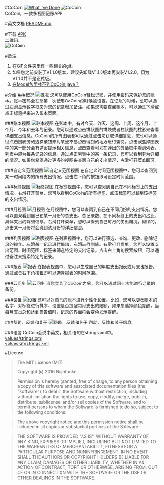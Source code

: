 #CoCoin [![What I've Done](https://github.com/Nightonke/What-I-ve-Done/blob/master/what_i_ve_done.png?raw=true)](https://github.com/Nightonke/What-I-ve-Done)
![CoCoin](https://github.com/Nightonke/CoCoin/blob/master/PNG/CoCoin_White_Bg.png)  
CoCoin，一款多视图记账APP

#英文文档
[README.md](https://github.com/Nightonke/CoCoin/blob/master/README.md)  

#下载
[APK](https://github.com/Nightonke/CoCoin/blob/master/APK/CoCoin%20V1.2.0.apk)  
二维码:  
![CoCoin](https://github.com/Nightonke/CoCoin/blob/master/APK/CoCoin%20V1.2.0.png)

#备注
1. 在GIF文件夹里有一些相关的gif。
2. 如果您之前安装了V1.1.0版本，建议先卸载V1.1.0版本再安装V1.2.0，因为V1.1.0并不是正式版。
3. [在Model包里找不到CoCoin.java？](https://github.com/Nightonke/CoCoin/issues/7)  

#介绍
###概况
![概况](https://github.com/Nightonke/CoCoin/blob/master/PNG/CoCoin_Basic.png)
您可以使用CoCoin轻松记账，并使用密码来保护您的账本。账本密码会在您第一次使用CoCoin的时候被设置。在记账的时候，您可以通过左滑显示数字框来为您的记录增加备注。如果您需要查阅账本，可以通过下滑或点击标题栏来进入账本页面。

###账本视图
![账本视图](https://github.com/Nightonke/CoCoin/blob/master/PNG/CoCoin_Today.png)
在账本中，有对今天、昨天、这周、上周、这个月、上个月、今年和去年的记录。您可以通过点击饼状图的饼块或者柱状图的柱形来查看详细支出信息。CoCoin的所有图表都可以通过点击来获取详细信息，您也可以通过点击图表旁的选择按钮来对某些不易点击得到的地方进行查阅。点击或选择图表中的某一部分会有弹窗提示相关信息，点击查看可以在弹出的对话框中看到列表，列表中即为每条记录的信息。通过点击列表中的某一条记录，您可以看到更为详细的情况。如果您希望通过更多的视图来查阅自己的支出情况，右滑打开菜单即可。

###自定义范围视图
![自定义范围视图](https://github.com/Nightonke/CoCoin/blob/master/PNG/CoCoin_Custom.png)
在自定义时间范围视图中，您可以查阅到某一时间段内的所有支出情况。点击右下角的按钮即可设定时间范围。

###标签视图
![标签视图](https://github.com/Nightonke/CoCoin/blob/master/PNG/CoCoin_Tag.png)
在标签视图中，您可以查阅到自己在不同标签上的支出情况。右滑打开菜单，您可以看到CoCoin的所有标签，点击标签可以跳到该标签的支出情况。

###月视图
![月视图](https://github.com/Nightonke/CoCoin/blob/master/PNG/CoCoin_Month.png)
在月视图中，您可以查阅到自己在不同月份的支出情况。您可以直观看到自己在某一月份的总支出、总记录数、在不同标签上的支出和占比、具体支出的详细信息。右滑打开菜单，您可以看到自己每月的支出概况，同样的，点击某一月份将会跳到该月份的详细信息。

###列表视图
![列表视图](https://github.com/Nightonke/CoCoin/blob/master/PNG/CoCoin_List.png)
在列表视图中，您可以进行筛选、查询、更改、删除记录的操作。左滑某一记录进行编辑，右滑进行删除。右滑打开菜单，您可以设置支出范围、时间范围、标签来筛选特定的支出记录。点击右上角的搜索按钮，可以通过备注来搜索特定的记录。

###报表
![报表](https://github.com/Nightonke/CoCoin/blob/master/PNG/CoCoin_Report.png)
在报表视图中，您可以生成自己的年度支出报表或月支出报告。通过点击右下角按钮即可以选择报表的时间范围。

###云同步
![云同步](https://github.com/Nightonke/CoCoin/blob/master/PNG/CoCoin_Cloud.png)
当您登录了CoCoin之后，您可以通过同步功能进行记录的备份。

###设置
![设置](https://github.com/Nightonke/CoCoin/blob/master/PNG/CoCoin_Setting.png)
您可以对自己的账本进行个性化设置。比如，您可以更改账本的名字、对标签进行排序、设置是否提醒每月支出的限额，如果您选择颜色提醒，当每月支出总和达到警告值时，记录的界面将会变色以示提醒。

###帮助，反馈和关于
![帮助，反馈和关于](https://github.com/Nightonke/CoCoin/blob/master/PNG/CoCoin_Help.png)
帮助，反馈和关于信息。

###语言
CoCoin会说中英文，相关语句在strings.xml中。  
[values/strings.xml](https://github.com/Nightonke/CoCoin/blob/master/app/src/main/res/values/strings.xml)  
[values-zh/strings.xml](https://github.com/Nightonke/CoCoin/blob/master/app/src/main/res/values-zh/strings.xml) 

#License
> The MIT License (MIT)  
> 
> Copyright (c) 2016 Nightonke  
>
> Permission is hereby granted, free of charge, to any person obtaining a copy of this software and associated documentation files (the "Software"), to deal in the Software without restriction, including without limitation the rights to use, copy, modify, merge, publish, distribute, sublicense, and/or sell copies of the Software, and to permit persons to whom the Software is furnished to do so, subject to the following conditions:

> The above copyright notice and this permission notice shall be included in all copies or substantial portions of the Software.

> THE SOFTWARE IS PROVIDED "AS IS", WITHOUT WARRANTY OF ANY KIND, EXPRESS OR IMPLIED, INCLUDING BUT NOT LIMITED TO THE WARRANTIES OF MERCHANTABILITY, FITNESS FOR A PARTICULAR PURPOSE AND NONINFRINGEMENT. IN NO EVENT SHALL THE AUTHORS OR COPYRIGHT HOLDERS BE LIABLE FOR ANY CLAIM, DAMAGES OR OTHER LIABILITY, WHETHER IN AN ACTION OF CONTRACT, TORT OR OTHERWISE, ARISING FROM, OUT OF OR IN CONNECTION WITH THE SOFTWARE OR THE USE OR OTHER DEALINGS IN THE SOFTWARE. 
